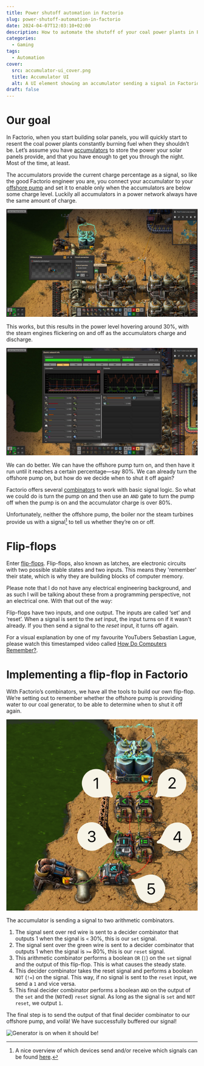 ```yaml
---
title: Power shutoff automation in Factorio
slug: power-shutoff-automation-in-factorio
date: 2024-04-07T12:03:10+02:00
description: How to automate the shutoff of your coal power plants in Factorio.
categories:
  - Gaming
tags:
  - Automation
cover:
  src: accumulator-ui_cover.png
  title: Accumulator UI
  alt: A UI element showing an accumulator sending a signal in Factorio.
draft: false
---
```


# Our goal

In Factorio, when you start building solar panels, you will quickly start to resent the coal power
plants constantly burning fuel when they shouldn’t be. Let’s assume you have
[accumulators](https://wiki.factorio.com/Accumulator) to store the power your solar panels provide,
and that you have enough to get you through the night. Most of the time, at least.

The accumulators provide the current charge percentage as a signal, so like the good Factorio
engineer you are, you connect your accumulator to your
[offshore pump](https://wiki.factorio.com/Offshore_pump) and set it to enable only when the
accumulators are below some charge level. Luckily all accumulators in a power network always have
the same amount of charge.

![Simple automation](simple-automation.jpg "The offshore pump is shut off because the accumulators have enough charge.")

This works, but this results in the power level hovering around 30%, with the steam engines
flickering on and off as the accumulators charge and discharge.

![Coal power flickering](coal-power-flickering.jpg "The chart shows the coal power turning off and on around the 30% mark.")

We can do better. We can have the offshore pump turn on, and then have it run until it reaches a
certain percentage—say 80%. We can already turn the offshore pump on, but how do we decide when to
shut it off again?

Factorio offers several [combinators](https://wiki.factorio.com/Combinators) to work with basic
signal logic. So what we could do is turn the pump on and then use an `AND` gate to turn the pump
off when the pump is on and the accumulator charge is over 80%.

Unfortunately, neither the offshore pump, the boiler nor the steam turbines provide us with a
signal[^signals] to tell us whether they’re on or off.

# Flip-flops

Enter [flip-flops](<https://simple.wikipedia.org/wiki/Flip-flop_(electronics)>). Flip-flops, also
known as latches, are electronic circuits with two possible stable states and two inputs. This means
they 'remember' their state, which is why they are building blocks of computer memory.

Please note that I do not have any electrical engineering background, and as such I will be talking
about these from a programming perspective, not an electrical one. With that out of the way:

Flip-flops have two inputs, and one output. The inputs are called ‘set’ and ‘reset’. When a signal
is sent to the _set_ input, the input turns on if it wasn't already. If you then send a signal to
the _reset_ input, it turns off again.

For a visual explanation by one of my favourite YouTubers Sebastian Lague, please watch this
timestamped video called [How Do Computers Remember?](https://youtu.be/I0-izyq6q5s?t=73).

# Implementing a flip-flop in Factorio

With Factorio’s combinators, we have all the tools to build our own flip-flop. We’re setting out to
remember whether the offshore pump is providing water to our coal generator, to be able to determine
when to shut it off again.

![Factorio flip-flop](factorio-flip-flop.png "A flip-flop implemented using Factorio’s combinators.")

The accumulator is sending a signal to two arithmetic combinators.

1. The signal sent over red wire is sent to a decider combinator that outputs 1 when the signal is
   `<` 30%, this is our `set` signal.
2. The signal sent over the green wire is sent to a decider combinator that outputs 1 when the
   signal is `>=` 80%, this is our `reset` signal.
3. This arithmetic combinator performs a boolean `OR` (`|`) on the `set` signal and the output of
   this flip-flop. This is what causes the steady state.
4. This decider combinator takes the reset signal and performs a boolean `NOT` (`!=`) on the signal.
   This way, if no signal is sent to the `reset` input, we send a `1` and vice versa.
5. This final decider combinator performs a boolean `AND` on the output of the `set` and the
   (`NOT`ed) `reset` signal. As long as the signal is `set` and `NOT reset`, we output `1`.

The final step is to send the output of that final decider combinator to our offshore pump, and
voilà! We have successfully buffered our signal!

![Generator is on when it should be!](generator-on-when-it-should-be.png "The coal generator is on, even though there is more than 30% charge in the accumulators.")

[^signals]:
    A nice overview of which devices send and/or receive which signals can be found
    [here](https://wiki.factorio.com/Circuit_network#Devices).
